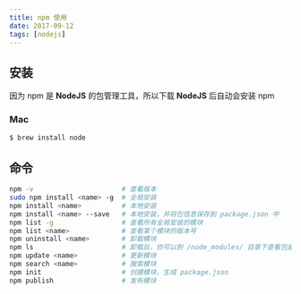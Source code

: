 ```yaml
---
title: npm 使用
date: 2017-09-12
tags: [nodejs]
---
```



## 安装
因为 npm 是 **NodeJS** 的包管理工具，所以下载 **NodeJS** 后自动会安装 npm

### Mac
```bash
$ brew install node
```

## 命令
```bash
npm -v                      # 查看版本
sudo npm install <name> -g  # 全局安装
npm install <name>          # 本地安装
npm install <name> --save   # 本地安装，并将包信息保存到 package.json 中
npm list -g                 # 查看所有全局安装的模块
npm list <name>             # 查看某个模块的版本号
npm uninstall <name>        # 卸载模块
npm ls                      # 卸载后，你可以到 /node_modules/ 目录下查看包是否还存在
npm update <name>           # 更新模块
npm search <name>           # 搜索模块
npm init                    # 创建模块，生成 package.json
npm publish                 # 发布模块
```
